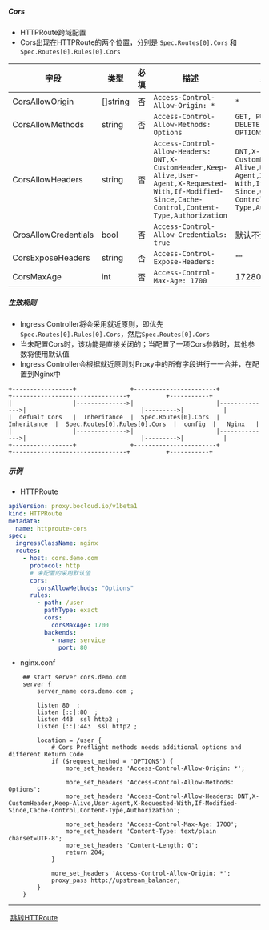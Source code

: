 ##### Cors

- HTTPRoute跨域配置
- Cors出现在HTTPRoute的两个位置，分别是 `Spec.Routes[0].Cors` 和 `Spec.Routes[0].Rules[0].Cors`

| 字段                 | 类型       | 必填 | 描述                                                         | 默认值                                                       |
| -------------------- |----------| ---- | ------------------------------------------------------------ | ------------------------------------------------------------ |
| CorsAllowOrigin      | []string | 否   | `Access-Control-Allow-Origin: *`                             | `*`                                                          |
| CorsAllowMethods     | string   | 否   | `Access-Control-Allow-Methods: Options`                      | `GET, PUT, POST, DELETE, PATCH, OPTIONS`                     |
| CorsAllowHeaders     | string   | 否   | `Access-Control-Allow-Headers: DNT,X-CustomHeader,Keep-Alive,User-Agent,X-Requested-With,If-Modified-Since,Cache-Control,Content-Type,Authorization` | `DNT,X-CustomHeader,Keep-Alive,User-Agent,X-Requested-With,If-Modified-Since,Cache-Control,Content-Type,Authorization` |
| CrosAllowCredentials | bool     | 否   | `Access-Control-Allow-Credentials: true`                     | 默认不设置                                                         |
| CorsExposeHeaders    | string   | 否   | `Access-Control-Expose-Headers: `                            | ""                                                           |
| CorsMaxAge           | int      | 否   | `Access-Control-Max-Age: 1700`                               | 1728000                                                      |



##### 生效规则

- Ingress Controller将会采用就近原则，即优先`Spec.Routes[0].Rules[0].Cors`，然后`Spec.Routes[0].Cors`
- 当未配置Cors时，该功能是直接关闭的；当配置了一项Cors参数时，其他参数将使用默认值
- Ingress Controller会根据就近原则对Proxy中的所有字段进行一一合并，在配置到Nginx中

```
+-----------------+               +-----------------------+               +--------------------------------+          +-----------+
|                 |-------------->|                       |-------------->|                                |--------->|           |
|  defualt Cors   |  Inheritance  |  Spec.Routes[0].Cors  |  Inheritance  |  Spec.Routes[0].Rules[0].Cors  |  config  |   Nginx   |  
|                 |-------------->|                       |-------------->|                                |--------->|           |
+-----------------+               +-----------------------+               +--------------------------------+          +-----------+
```



##### 示例

- HTTPRoute

```yaml
apiVersion: proxy.bocloud.io/v1beta1
kind: HTTPRoute
metadata:
  name: httproute-cors
spec:
  ingressClassName: nginx
  routes:
    - host: cors.demo.com
      protocol: http
      # 未配置的采用默认值
      cors:
        corsAllowMethods: "Options"
      rules:
        - path: /user
          pathType: exact
          cors:
            corsMaxAge: 1700
          backends:
            - name: service
              port: 80
```

- nginx.conf

```nginx
	## start server cors.demo.com
	server {
		server_name cors.demo.com ;
		
		listen 80  ;
		listen [::]:80  ;
		listen 443  ssl http2 ;
		listen [::]:443  ssl http2 ;
		
		location = /user {
			# Cors Preflight methods needs additional options and different Return Code
			if ($request_method = 'OPTIONS') {
				more_set_headers 'Access-Control-Allow-Origin: *';
				
				more_set_headers 'Access-Control-Allow-Methods: Options';
				more_set_headers 'Access-Control-Allow-Headers: DNT,X-CustomHeader,Keep-Alive,User-Agent,X-Requested-With,If-Modified-Since,Cache-Control,Content-Type,Authorization';
				
				more_set_headers 'Access-Control-Max-Age: 1700';
				more_set_headers 'Content-Type: text/plain charset=UTF-8';
				more_set_headers 'Content-Length: 0';
				return 204;
			}
			
			more_set_headers 'Access-Control-Allow-Origin: *';
			proxy_pass http://upstream_balancer;
		}
	}
```

------

​																					  [跳转HTTRoute](httproute.md)

